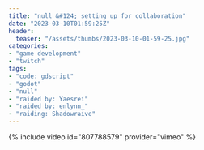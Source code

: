 ```yaml
---
title: "null &#124; setting up for collaboration"
date: "2023-03-10T01:59:25Z"
header:
  teaser: "/assets/thumbs/2023-03-10-01-59-25.jpg"
categories:
- "game development"
- "twitch"
tags:
- "code: gdscript"
- "godot"
- "null"
- "raided by: Yaesrei"
- "raided by: enlynn_"
- "raiding: Shadowraive"
---
```

{% include video id="807788579" provider="vimeo" %}

